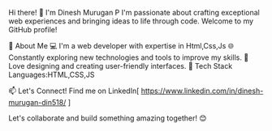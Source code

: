 Hi there! 👋 I'm Dinesh Murugan P
I'm passionate about crafting exceptional web experiences and bringing ideas to life through code. Welcome to my GitHub profile!

🚀 About Me
💻 I'm a web developer with expertise in Html,Css,Js
🌐 Constantly exploring new technologies and tools to improve my skills.
🎨 Love designing and creating user-friendly interfaces.
🔧 Tech Stack
Languages:HTML,CSS,JS

📫 Let's Connect!
Find me on LinkedIn[ https://www.linkedin.com/in/dinesh-murugan-din518/ ]

Let's collaborate and build something amazing together! 😊

